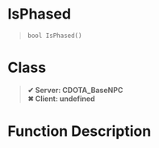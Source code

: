 # IsPhased
> `bool IsPhased()`
# Class
> __✔ Server: CDOTA_BaseNPC__  
> __✖ Client: undefined__  
# Function Description

